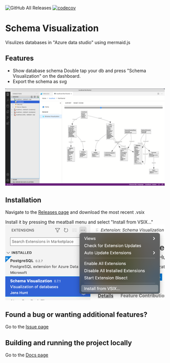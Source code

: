 ![GitHub All Releases](https://img.shields.io/github/downloads/r0tenur/visualization/total)
[![codecov](https://codecov.io/gh/R0tenur/visualization/branch/master/graph/badge.svg?token=COOVEK6DW1)](https://codecov.io/gh/R0tenur/visualization)
# Schema Visualization

Visulizes databases in "Azure data studio" using mermaid.js

## Features

- Show database schema
Double tap your db and press "Schema Visualization" on the dashboard.
- Export the schema as svg

![Example of dashboard](https://raw.githubusercontent.com/R0tenur/visualization/master/images/example.png)

## Installation
Navigate to the [Releases page](https://github.com/R0tenur/visualization/releases) and download the most recent .vsix

Install it by pressing the meatball menu and select "Install from VSIX..."
![Installation guidelines](https://raw.githubusercontent.com/R0tenur/visualization/master/images/installation.png)

## Found a bug or wanting additional features?
Go to the [Issue page](https://github.com/R0tenur/visualization/issues)

## Building and running the project locally
Go to the [Docs page](docs/docs.md)
